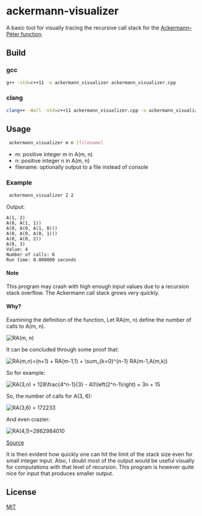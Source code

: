 # ackermann-visualizer

A basic tool for visually tracing the recursive call stack for the [Ackermann–Péter function](https://en.wikipedia.org/wiki/Ackermann_function).

## Build

### gcc

 ``` bash
 g++ -std=c++11 -o ackermann_visualizer ackermann_visualizer.cpp
```

### clang

```bash
clang++ -Wall -std=c++11 ackermann_visualizer.cpp -o ackermann_visualizer
```

## Usage

```bash
 ackermann_visualizer m n [filename]
 ```

- m: positive integer m in A(m, n)
- n: positive integer n in A(m, n)
- filename: optionally output to a file instead of console

### Example

```bash
 ackermann_visualizer 2 2
 ```

 Output:

```
A(1, 2)
A(0, A(1, 1))
A(0, A(0, A(1, 0)))
A(0, A(0, A(0, 1)))
A(0, A(0, 2))
A(0, 3)
Value: 4
Number of calls: 6
Run time: 0.000000 seconds
```

#### Note

This program may crash with high enough input values due to a recursion stack overflow. The Ackermann call stack grows very quickly.

#### Why?

Examining the definition of the function, Let RA(m, n) define the number of calls to A(m, n).

<img src="https://latex.codecogs.com/gif.latex?RA(m,n)=&space;\begin{cases}&space;1&space;&&space;\text{for&space;}&space;m=0\\&space;1&space;&plus;&space;RA(m-1,&space;1)&space;&&space;\text{for&space;}&space;m>0&space;\text{&space;and&space;}&space;n=0\\&space;1&space;&plus;&space;RA(m,&space;n-1)&space;&plus;&space;RA(m-1,&space;A(m,&space;n-1))&space;&&space;\text{for&space;}&space;m>0&space;\text{&space;and&space;}n>0&space;\\&space;\end{cases}" title="RA(m,n)= \begin{cases} 1 & \text{for } m=0\\ 1 + RA(m-1, 1) & \text{for } m>0 \text{ and } n=0\\ 1 + RA(m, n-1) + RA(m-1, A(m, n-1)) & \text{for } m>0 \text{ and }n>0 \\ \end{cases}" alt="RA(m, n)"/>

It can be concluded through some proof that:

<img src="https://latex.codecogs.com/gif.latex?RA(m,n)=(n&plus;1)&space;&plus;&space;RA(m-1,1)&space;&plus;&space;\sum_{k=0}^{n-1}&space;RA(m-1,A(m,k))" title="RA(m,n)=(n+1) + RA(m-1,1) + \sum_{k=0}^{n-1} RA(m-1,A(m,k))" />

So for example:

<img src="https://latex.codecogs.com/gif.latex?RA(3,n)&space;=&space;128\frac{4^n-1}{3}&space;-&space;40\left(2^n-1\right)&space;&plus;&space;3n&space;&plus;&space;15" title="RA(3,n) = 128\frac{4^n-1}{3} - 40\left(2^n-1\right) + 3n + 15" />

So, the number of calls for A(3, 6):

<img src="https://latex.codecogs.com/gif.latex?RA(3,6)&space;=&space;172233" title="RA(3,6) = 172233" />

And even crazier:

<img src="https://latex.codecogs.com/gif.latex?RA(4,1)=2862984010" title="RA(4,1)=2862984010" />

[Source](https://math.stackexchange.com/questions/2511594/ackermann-function-how-to-calculate-the-number-of-times-it-calls-itself?answertab=votes#tab-top)

It is then evident how quickly one can hit the limit of the stack size even for small integer input. Also, I doubt most of the output would be useful visually for computations with that level of recursion. This program is however quite nice for input that produces smaller output.

## License

[MIT](https://github.com/enioluwa23/ackermann-visualizer/blob/master/LICENSE)

